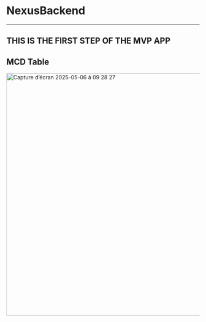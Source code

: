 # NexusBackend
----------------------------------------------------------------------------------------------------------------------------------------------------------------------------------------------------------------------
THIS IS THE FIRST STEP OF THE MVP APP
----------------------------------------------------------------------------------------------------------------------------------------------------------------------------------------------------------------------
## MCD Table
<img width="631" alt="Capture d’écran 2025-05-06 à 09 28 27" src="https://github.com/user-attachments/assets/0699efe1-e83c-4199-be2c-c272d3dd167e" />
